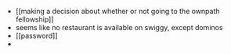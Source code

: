 - [[making a decision about whether or not going to the ownpath fellowship]]
- seems like no restaurant is available on swiggy, except dominos
- [[password]]
-